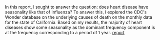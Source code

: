 In this report, I sought to answer the question: does heart disease have seasonality like that of Influenza? To answer this, I explored the CDC's Wonder database on the underlying causes of death on the monthly data for the state of California. Based on my results, the majority of heart diseases show some seasonality as the dominant frequency component is at the frequency corresponding to a period of 1 year.
[report](https://github.com/rvanderheyde/ThinkStats2/blob/master/reports/report1.md)
